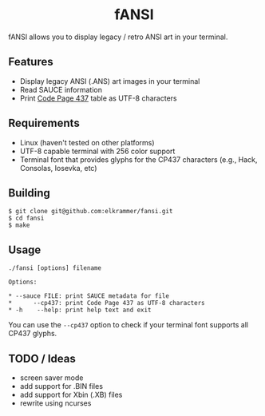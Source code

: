 <h1 align="center">fANSI</h1>

fANSI allows you to display legacy / retro ANSI art in your terminal.

## Features

* Display legacy ANSI (.ANS) art images in your terminal
* Read SAUCE information
* Print [Code Page 437](https://en.wikipedia.org/wiki/Code_page_437) table as UTF-8 characters

## Requirements

* Linux (haven't tested on other platforms)
* UTF-8 capable terminal with 256 color support
* Terminal font that provides glyphs for the CP437 characters (e.g., Hack, Consolas, Iosevka, etc)

## Building

```
$ git clone git@github.com:elkrammer/fansi.git
$ cd fansi
$ make
```

## Usage

```
./fansi [options] filename

Options:

* --sauce FILE: print SAUCE metadata for file
*      --cp437: print Code Page 437 as UTF-8 characters
* -h    --help: print help text and exit

```

You can use the `--cp437` option to check if your terminal font supports
all CP437 glyphs.

## TODO / Ideas

* screen saver mode
* add support for .BIN files
* add support for Xbin (.XB) files
* rewrite using ncurses
